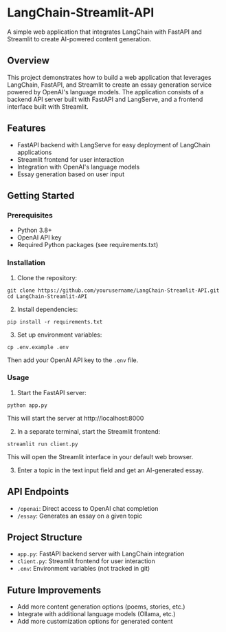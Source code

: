 # LangChain-Streamlit-API

A simple web application that integrates LangChain with FastAPI and Streamlit to create AI-powered content generation.

## Overview

This project demonstrates how to build a web application that leverages LangChain, FastAPI, and Streamlit to create an essay generation service powered by OpenAI's language models. The application consists of a backend API server built with FastAPI and LangServe, and a frontend interface built with Streamlit.

## Features

- FastAPI backend with LangServe for easy deployment of LangChain applications
- Streamlit frontend for user interaction
- Integration with OpenAI's language models
- Essay generation based on user input

## Getting Started

### Prerequisites

- Python 3.8+
- OpenAI API key
- Required Python packages (see requirements.txt)

### Installation

1. Clone the repository:
```
git clone https://github.com/yourusername/LangChain-Streamlit-API.git
cd LangChain-Streamlit-API
```
2. Install dependencies:
```
pip install -r requirements.txt
```
3. Set up environment variables:
```
cp .env.example .env
```
Then add your OpenAI API key to the `.env` file.

### Usage

1. Start the FastAPI server:
```
python app.py
```
This will start the server at http://localhost:8000

2. In a separate terminal, start the Streamlit frontend:
```
streamlit run client.py
```
This will open the Streamlit interface in your default web browser.

3. Enter a topic in the text input field and get an AI-generated essay.

## API Endpoints

- `/openai`: Direct access to OpenAI chat completion
- `/essay`: Generates an essay on a given topic

## Project Structure

- `app.py`: FastAPI backend server with LangChain integration
- `client.py`: Streamlit frontend for user interaction
- `.env`: Environment variables (not tracked in git)

## Future Improvements

- Add more content generation options (poems, stories, etc.)
- Integrate with additional language models (Ollama, etc.)
- Add more customization options for generated content
